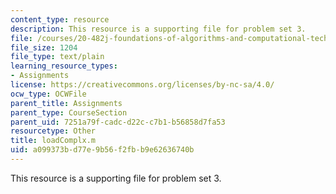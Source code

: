 ```yaml
---
content_type: resource
description: This resource is a supporting file for problem set 3.
file: /courses/20-482j-foundations-of-algorithms-and-computational-techniques-in-systems-biology-spring-2006/a099373bd77e9b56f2fbb9e62636740b_loadComplx.m
file_size: 1204
file_type: text/plain
learning_resource_types:
- Assignments
license: https://creativecommons.org/licenses/by-nc-sa/4.0/
ocw_type: OCWFile
parent_title: Assignments
parent_type: CourseSection
parent_uid: 7251a79f-cadc-d22c-c7b1-b56858d7fa53
resourcetype: Other
title: loadComplx.m
uid: a099373b-d77e-9b56-f2fb-b9e62636740b
---
```

This resource is a supporting file for problem set 3.